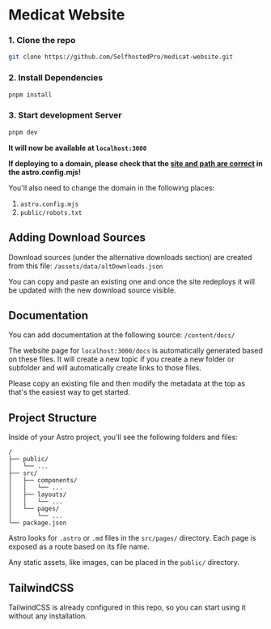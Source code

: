 # Medicat Website

### 1. Clone the repo

```bash
git clone https://github.com/SelfhostedPro/medicat-website.git
```

### 2. Install Dependencies

```bash
pnpm install
```

### 3. Start development Server

```bash
pnpm dev
```

**It will now be available at `localhost:3000`**

**If deploying to a domain, please check that the [site and path are correct](https://docs.astro.build/en/guides/deploy/github/#how-to-deploy) in the astro.config.mjs!**

You'll also need to change the domain in the following places:
1. `astro.config.mjs`
1. `public/robots.txt`

## Adding Download Sources

Download sources (under the alternative downloads section) are created from this file:
`/assets/data/altDownloads.json`

You can copy and paste an existing one and once the site redeploys it will be updated with the new download source visible.

## Documentation
You can add documentation at the following source:
`/content/docs/`

The website page for `localhost:3000/docs` is automatically generated based on these files. It will create a new topic if you create a new folder or subfolder and will automatically create links to those files.

Please copy an existing file and then modify the metadata at the top as that's the easiest way to get started.

## Project Structure

Inside of your Astro project, you'll see the following folders and files:

```
/
├── public/
│   └── ...
├── src/
│   ├── components/
│   │   └── ...
│   ├── layouts/
│   │   └── ...
│   └── pages/
│       └── ...
└── package.json
```

Astro looks for `.astro` or `.md` files in the `src/pages/` directory. Each page is exposed as a route based on its file name.

Any static assets, like images, can be placed in the `public/` directory.

## TailwindCSS

TailwindCSS is already configured in this repo, so you can start using it without any installation.
